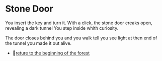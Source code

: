 # Stone Door 

You insert the key and turn it. With a click, the stone door creaks open, revealing a dark tunnel You step inside whith  curiosity.

 The door closes behind you and you walk tell you see light at then end of the tunnel you made it out alive.

 - 🌲[reture to the beginning of the forest](./_start-here.md)